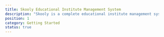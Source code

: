 ```yaml
---
title: Skooly Educational Institute Management System
description: "Skooly is a complete educational institute management system to maintain all your institute's operational activities effectively and efficiently."
position: 1
category: Getting Started
status: true
---
```

